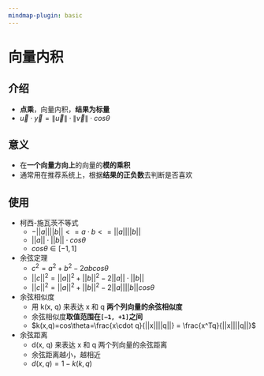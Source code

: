 ```yaml
---
mindmap-plugin: basic
---
```


# 向量内积

## 介绍
- **点乘**，向量内积，**结果为标量**
- $\vec{u} \cdot \vec{y} = \left \| \vec{u} \right \| \cdot \left \| \vec{v} \right \|\cdot cos\theta$

## 意义
- 在**一个向量方向上**的向量的**模的乘积**
- 通常用在推荐系统上，根据**结果的正负数**去判断是否喜欢

## 使用
- 柯西-施瓦茨不等式
    - $-||a||||b||<=a\cdot b<=||a||||b||$
    - $||a||\cdot||b||\cdot cos\theta$
    - $cos\theta\in [-1,1]$
- 余弦定理
    - $c^2=a^2+b^2-2abcos\theta$
    - $||c||^2=||a||^2+||b||^2-2||a||\cdot||b||$
    - $||c||^2=||a||^2+||b||^2-2||a||||b||cos\theta$
- 余弦相似度
    - 用 k(x, q) 来表达 x 和 q **两个列向量的余弦相似度**
    - 余弦相似度**取值范围在` [−1, +1] `之间**
    - $k(x,q)=cos\theta=\frac{x\cdot q}{||x||||q||} = \frac{x^Tq}{||x||||q||}$
- 余弦距离
    - d(x, q) 来表达 x 和 q 两个列向量的余弦距离
    - 余弦距离越小，越相近
    - $d(x,q)=1-k(k,q)$